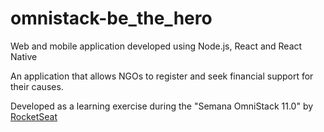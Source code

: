 # omnistack-be_the_hero
Web and mobile application developed using Node.js, React and React Native

An application that allows NGOs to register and seek financial support for their causes.

Developed as a learning exercise during the "Semana OmniStack 11.0" by [RocketSeat](https://rocketseat.com.br/)
